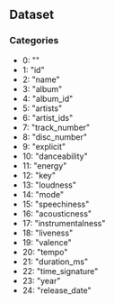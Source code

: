 ## Dataset
### Categories
  - 0: ""
  - 1: "id"
  - 2: "name"
  - 3: "album"
  - 4: "album_id"
  - 5: "artists"
  - 6: "artist_ids"
  - 7: "track_number"
  - 8: "disc_number"
  - 9: "explicit"
  - 10: "danceability"
  - 11: "energy"
  - 12: "key"
  - 13: "loudness"
  - 14: "mode"
  - 15: "speechiness"
  - 16: "acousticness"
  - 17: "instrumentalness"
  - 18: "liveness"
  - 19: "valence"
  - 20: "tempo"
  - 21: "duration_ms"
  - 22: "time_signature"
  - 23: "year"
  - 24: "release_date"